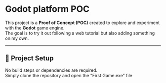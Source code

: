 # Godot platform POC

This project is a **Proof of Concept (POC)** created to explore and experiment with the **Godot** game engine.  
The goal is to try it out following a web tutorial but also adding something on my own.

---

## 🚀 Project Setup

No build steps or dependencies are required.  
Simply clone the repository and open the "First Game.exe" file
